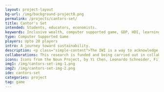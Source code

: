 ```yaml
---
layout: project-layout
bg-url: /img/background-project8.png
permalink: /projects/cantors-set/
title: Cantor's Set
intended: Students, educators, economists.
keywords: Inclusive wealth, computer supported game, GDP, HDI, learning, economics
type: Computer Supported Game
players: Upto 20 players
intro: A journey toward sustainability.
description: <p class="simple-content">The IWI is a way to acknowledge and articulate the interconnectedness of the economy, environment, and human well-being. A few decades from now, perhaps sooner, we will be talking about the IWI rather than the GDP as a way to measure development. But that requires different kinds of audience, including students, policymakers, politicians, educators, economists, and other such groups to understand the IWI and how it differs from and complements other indices.<p/><p class="simple-content">In the game, players will be responsible for a country's well-being, and plan for the same by investing in different forms of capital, such as the human, natural, and produced capital. Players will have to balance their country's growth in GDP with long-term sustainability. The game will challenge players to plan for their country, while ensuring global sustainability.</p>
collaborations: This research is funded and being carried out in collaboration with UNESCO MGIEP.
icons: Icons from the Noun Project, by Yi Chen, Leonardo Schneider, Filippo, Role Play, Ben Rex Furneaux, MarkieAnn , Packer, OCHA Visual - Information Unit, Adrijan Karavdic, Edward Boatman, Aditya Dipankar, Hayashi Fumihiro, Manuela Ribas, Joris Hoogendoorn, iconsmind.com
img1: /img/cantors-set-img-1.png
img2: /img/cantors-set-img-2.png
ide: cantors-set
categories: project
tag: game
---
```

